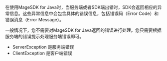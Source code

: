 在使用MageSDK for Java时，当服务端或者SDK端出错时，SDK会返回相应的异常信息。这些异常信息中会包含具体的错误信息，包括错误码（Error Code）和错误消息（Error Message）。

一般情况下，您不需要对MageSDK for Java返回的错误进行处理。您只需要根据服务端的错误提示处理服务端错误即可。

* ServerException 是服务端错误
* ClientException 是客户端错误

